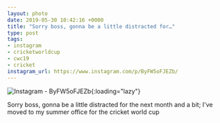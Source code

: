 ```yaml
---
layout: photo
date: 2019-05-30 10:42:16 +0000
title: "Sorry boss, gonna be a little distracted for…"
type: post
tags:
- instagram
- cricketworldcup
- cwc19
- cricket
instagram_url: https://www.instagram.com/p/ByFW5oFJEZb/
---
```


![Instagram - ByFW5oFJEZb](https://colinseymour.co.uk/img/ByFW5oFJEZb.jpg){:loading="lazy"}

Sorry boss, gonna be a little distracted for the next month and a bit; I've moved to my summer office for the cricket world cup
